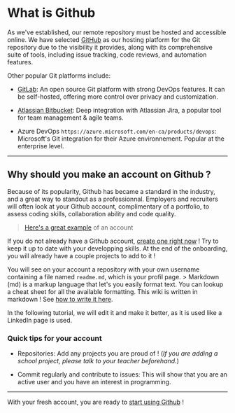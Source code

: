 # What is Github

As we've established, our remote repository must be hosted and accessible
online. We have selected [GitHub](https://github.com/) as our hosting platform
for the Git repository due to the visibility it provides, along with its
comprehensive suite of tools, including issue tracking, code reviews, and
automation features.

Other popular Git platforms include:

- [GitLab](https://about.gitlab.com/): An open source Git platform with strong
  DevOps features. It can be self-hosted, offering more control over privacy and
  customization.

- [Atlassian Bitbucket](https://bitbucket.org/product/): Deep integration with
  Atlassian Jira, a popular tool for team management & agile teams.

- Azure DevOps `https://azure.microsoft.com/en-ca/products/devops`: Microsoft's
  Git integration for their Azure environnement. Popular at the enterprise
  level.

---

## Why should you make an account on Github ?

Because of its popularity, Github has became a standard in the industry, and a
great way to standout as a professionnal. Employers and recruiters will often
look at your Github account, complimentary of a portfolio, to assess coding
skills, collaboration ability and code quality.

> [Here's a great example](https://github.com/SonOfLope) of an account

If you do not already have a Github account,
[create one right now](https://github.com/join) ! Try to keep it up to date with
your developping skills. At the end of the onboarding, you will already have a
couple projects to add to it !

You will see on your account a repository with your own username containing a
file named `readme.md`, which is your profil page. > Markdown (md) is a markup
language that let's you easily format text. You can lookup a cheat sheet for all
the available formatting. This wiki is written in markdown ! See
[how to write it here](https://docs.github.com/en/get-started/writing-on-github/getting-started-with-writing-and-formatting-on-github/basic-writing-and-formatting-syntax).

In the following tutorial, we will edit it and make it better, as it is used
like a LinkedIn page is used.

### Quick tips for your account

- Repositories: Add any projects you are proud of ! (_If you are adding a school
  project, please talk to your teacher beforehand._)

- Commit regularly and contribute to issues: This will show that you are an
  active user and you have an interest in programming.

---

With your fresh account, you are ready to
[start using Github](walkthrough_github.md) !
